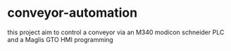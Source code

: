 # conveyor-automation
this project aim to control a conveyor via an M340 modicon schneider PLC and a Maglis GTO HMI programming

